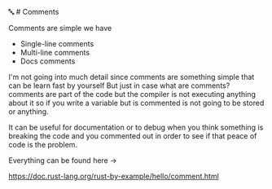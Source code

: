 🔤 # Comments

Comments are simple we have

- Single-line comments
- Multi-line comments
- Docs comments

I'm not going into much detail since comments are something simple that can be learn fast by yourself
But just in case what are comments? comments are part of the code but the compiler is not executing anything about it so if you write a variable but is commented is not going to be stored or anything.

It can be useful for documentation or to debug when you think something is breaking the code and you commented out in order to see if that peace of code is the problem.

Everything can be found here ->

https://doc.rust-lang.org/rust-by-example/hello/comment.html
